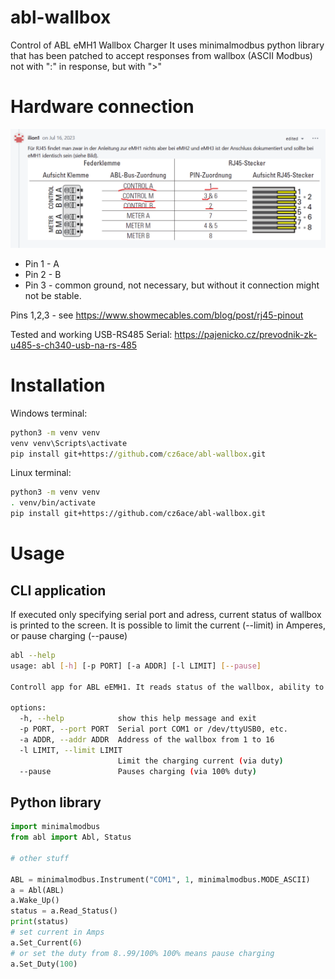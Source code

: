 # abl-wallbox
Control of ABL eMH1 Wallbox Charger
It uses minimalmodbus python library that has been patched to accept responses from wallbox (ASCII Modbus) not with ":" in response, but with ">"

# Hardware connection

![RJ45 pinout](images/emh1_rj45.png)
* Pin 1 - A
* Pin 2 - B
* Pin 3 - common ground, not necessary, but without it connection might not be stable.

Pins 1,2,3 - see https://www.showmecables.com/blog/post/rj45-pinout

Tested and working USB-RS485 Serial:  https://pajenicko.cz/prevodnik-zk-u485-s-ch340-usb-na-rs-485

# Installation
Windows terminal:
```cmd
python3 -m venv venv
venv venv\Scripts\activate
pip install git+https://github.com/cz6ace/abl-wallbox.git
```

Linux terminal:
```bash
python3 -m venv venv
. venv/bin/activate
pip install git+https://github.com/cz6ace/abl-wallbox.git
```
# Usage

## CLI application

If executed only specifying serial port and adress, current status of wallbox is printed to the screen.
It is possible to limit the current (--limit) in Amperes, or pause charging (--pause)

```bash
abl --help
usage: abl [-h] [-p PORT] [-a ADDR] [-l LIMIT] [--pause]

Controll app for ABL eEMH1. It reads status of the wallbox, ability to set limiting current or pause charging

options:
  -h, --help            show this help message and exit
  -p PORT, --port PORT  Serial port COM1 or /dev/ttyUSB0, etc.
  -a ADDR, --addr ADDR  Address of the wallbox from 1 to 16
  -l LIMIT, --limit LIMIT
                        Limit the charging current (via duty)
  --pause               Pauses charging (via 100% duty)
```

## Python library

```python
import minimalmodbus
from abl import Abl, Status

# other stuff

ABL = minimalmodbus.Instrument("COM1", 1, minimalmodbus.MODE_ASCII)
a = Abl(ABL)
a.Wake_Up()
status = a.Read_Status()
print(status)
# set current in Amps
a.Set_Current(6)
# or set the duty from 8..99/100% 100% means pause charging
a.Set_Duty(100)
```
